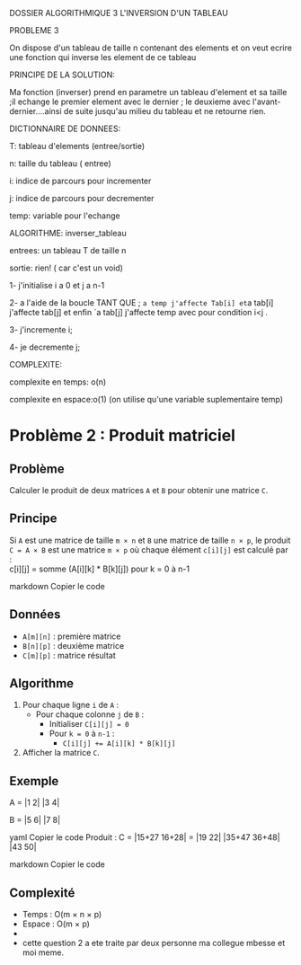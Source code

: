 DOSSIER ALGORITHMIQUE 3 L'INVERSION D'UN TABLEAU


PROBLEME 3

On dispose d'un tableau de taille n contenant des elements et on veut ecrire une fonction qui inverse les element de ce tableau


PRINCIPE DE LA SOLUTION:

Ma fonction (inverser) prend en parametre un tableau d'element et sa taille ;il echange le premier element avec le dernier ; le deuxieme avec l'avant-dernier....ainsi de suite jusqu'au milieu du tableau et ne retourne rien.


DICTIONNAIRE DE DONNEES:

T: tableau d'elements (entree/sortie)

n: taille du tableau ( entree)

i: indice de parcours pour incrementer

j: indice de parcours pour decrementer

temp: variable pour l'echange


ALGORITHME: inverser_tableau

entrees: un tableau T de taille n 

sortie: rien! ( car c'est un void)

 1- j'initialise i a 0 et j a n-1 
 
 2- a l'aide de la boucle TANT QUE ; `a temp j'affecte Tab[i] et`a tab[i] j'affecte tab[j] et enfin `a tab[j] j'affecte temp avec pour condition i<j .
 
 3- j'incremente i;
 
 4- je decremente j;
 
 
 COMPLEXITE:
 
 complexite en temps: o(n)
 
 complexite en espace:o(1) (on utilise qu'une variable suplementaire temp)
 



# Problème 2 : Produit matriciel

##  Problème
Calculer le produit de deux matrices `A` et `B` pour obtenir une matrice `C`.

##  Principe
Si `A` est une matrice de taille `m × n` et `B` une matrice de taille `n × p`, le produit `C = A × B` est une matrice `m × p` où chaque élément `c[i][j]` est calculé par :  
c[i][j] = somme (A[i][k] * B[k][j]) pour k = 0 à n-1

markdown
Copier le code

##  Données
- `A[m][n]` : première matrice  
- `B[n][p]` : deuxième matrice  
- `C[m][p]` : matrice résultat  

##  Algorithme
1. Pour chaque ligne `i` de `A` :  
   - Pour chaque colonne `j` de `B` :  
     - Initialiser `C[i][j] = 0`  
     - Pour `k = 0` à `n-1` :  
       - `C[i][j] += A[i][k] * B[k][j]`  
2. Afficher la matrice `C`.  

##  Exemple
A = |1 2|
|3 4|

B = |5 6|
|7 8|

yaml
Copier le code
Produit :
C = |15+27 16+28| = |19 22|
|35+47 36+48| |43 50|

markdown
Copier le code

##  Complexité
- Temps : O(m × n × p)  
- Espace : O(m × p)
- 
- 
  cette question 2 a ete traite par deux personne ma collegue mbesse et moi meme.
